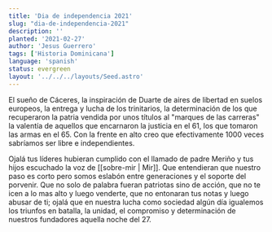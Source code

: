 ```yaml
---
title: 'Dia de independencia 2021'
slug: "dia-de-independencia-2021"
description: ''
planted: '2021-02-27'
author: 'Jesus Guerrero'
tags: ['Historia Dominicana']
language: 'spanish'
status: evergreen
layout: '../../../layouts/Seed.astro'
---
```


El sueño de Cáceres, la inspiración de Duarte de aires de libertad en suelos europeos, la entrega y lucha de los trinitarios, la determinación de los que recuperaron la patria vendida por unos títulos al "marques de las carreras" la valentía de aquellos que encarnaron la justicia en el 61, los que tomaron las armas en el 65. Con la frente en alto creo que efectivamente 1000 veces sabríamos ser libre e independientes.

Ojalá tus líderes hubieran cumplido con el llamado de padre Meriño y tus hijos escuchado la voz de [[sobre-mir | Mir]].
Que entendieran que nuestro paso es corto pero somos eslabón entre generaciones y el soporte del porvenir.
Que no solo de palabra fueran patriotas sino de acción, que no te icen a lo mas alto y luego venderte, que no entonaran tus notas y luego abusar de ti; ojalá que en nuestra lucha como sociedad algún día igualemos los triunfos en batalla, la unidad, el compromiso y determinación de nuestros fundadores aquella noche del 27.